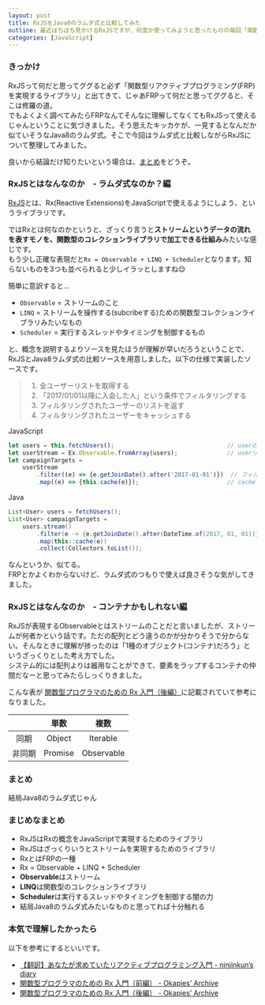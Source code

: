 ```yaml
---
layout: post
title: RxJSをJava8のラムダ式と比較してみた
outline: 最近ぼちぼち見かけるRxJSですが、何度か使ってみようと思ったものの毎回「関数型リアクティブプログラミング」の壁に打ちのめされて挫折していました。でもよくよく見てみたら何だかJava8のラムダ式っぽくないか😌💡と閃いてしまったので比較してみました。
categories: [JavaScript]
---
```


### きっかけ
RxJSって何だと思ってググると必ず「関数型リアクティブプログラミング(FRP)を実現するライブラリ」と出てきて、じゃあFRPって何だと思ってググると、そこは修羅の道。  
でもよくよく調べてみたらFRPなんてそんなに理解してなくてもRxJSって使えるじゃんということに気づきました。そう思えたキッカケが、一見するとなんだか似ていそうなJava8のラムダ式。そこで今回はラムダ式と比較しながらRxJSについて整理してみました。

良いから結論だけ知りたいという場合は、[まとめ](#section-1)をどうぞ。

### RxJSとはなんなのか　- ラムダ式なのか？編
[RxJS](https://github.com/Reactive-Extensions/RxJS)とは、Rx(Reactive Extensions)をJavaScriptで使えるようにしよう、というライブラリです。

ではRxとは何なのかというと、ざっくり言うと**ストリームというデータの流れを表すモノを、関数型のコレクションライブラリで加工できる仕組み**みたいな感じです。  
もう少し正確な表現だと`Rx = Observable + LINQ + Scheduler`となります。知らないものを3つも並べられると少しイラッとしますね😌

簡単に意訳すると…

* `Observable` = ストリームのこと
* `LINQ` = ストリームを操作する(subcribeする)ための関数型コレクションライブラリみたいなもの
* `Scheduler` = 実行するスレッドやタイミングを制御するもの

と、概念を説明するよりソースを見たほうが理解が早いだろうということで、RxJSとJava8ラムダ式の比較ソースを用意しました。以下の仕様で実装したソースです。

> 1. 全ユーザーリストを取得する
> 2. 「2017/01/01以降に入会した人」という条件でフィルタリングする
> 3. フィルタリングされたユーザーのリストを返す
> 4. フィルタリングされたユーザーをキャッシュする

JavaScript

```javascript
let users = this.fetchUsers();                                // userの配列を取得する
let userStream = Ex.Observable.fromArray(users);              // userリストをstreamにする
let campaignTargets = 
	userStream
		.filter((e) => {e.getJoinDate().after('2017-01-01')})  // フィルタリングする
		.map((e) => {this.cache(e)});                         // cacheする
```

Java

```java
List<User> users = fetchUsers();                                                // userリストを取得する
List<User> campaignTargets = 
	users.stream()                                                          // streamにする
		.filter(e -> {e.getJoinDate().after(DateTime.of(2017, 01, 01))}) // フィルタリングする
		.map(this::cache(e))                                            // cacheする
		.collect(Collectors.toList());
```

なんというか、似てる。  
FRPとかよくわからないけど、ラムダ式のつもりで使えば良さそうな気がしてきました。


### RxJSとはなんなのか　- コンテナかもしれない編
RxJSが表現するObservableとはストリームのことだと言いましたが、ストリームが何者かという話です。ただの配列とどう違うのかが分かりそうで分からない。そんなときに理解が捗ったのは「1種のオブジェクト(コンテナ)だろう」というざっくりとした考え方でした。  
システム的には配列よりは器用なことができて、要素をラップするコンテナの仲間だなーと思ってみたらしっくりきました。

こんな表が [関数型プログラマのための Rx 入門（後編）](http://okapies.hateblo.jp/entry/2015/03/15/184247)に記載されていて参考になりました。

|  | 単数 | 複数 |
|:----------:|:-----------:|:------------:|
| 同期       |        Object |     Iterable     |
| 非同期     |      Promise |    Observable    |




### まとめ
結局Java8のラムダ式じゃん

### まじめなまとめ

* RxJSはRxの概念をJavaScriptで実現するためのライブラリ
* RxJSはざっくりいうとストリームを実現するためのライブラリ
* RxとはFRPの一種
* Rx = Observable + LINQ + Scheduler
* **Observable**はストリーム
* **LINQ**は関数型のコレクションライブラリ
* **Scheduler**は実行するスレッドやタイミングを制御する闇の力
* 結局Java8のラムダ式みたいなものと思ってれば十分触れる


### 本気で理解したかったら
以下を参考にするといいです。

* [【翻訳】あなたが求めていたリアクティブプログラミング入門 - ninjinkun’s diary](http://ninjinkun.hatenablog.com/entry/introrxja)
* [関数型プログラマのための Rx 入門（前編） - Okapies’ Archive](http://okapies.hateblo.jp/entry/2015/03/04/031148)
* [関数型プログラマのための Rx 入門（後編） - Okapies’ Archive](http://okapies.hateblo.jp/entry/2015/03/15/184247)
